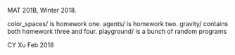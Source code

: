 MAT 201B, Winter 2018.

color_spaces/ is homework one.
agents/ is homework two.
gravity/ contains both homework three and four.
playground/ is a bunch of random programs

CY Xu
Feb 2018